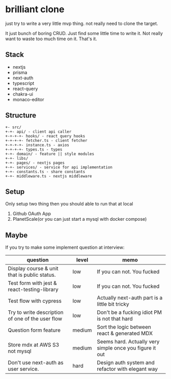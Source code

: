 # brilliant clone

just try to write a very little mvp thing. not really need to clone the target.

It just bunch of boring CRUD. Just find some little time to write it. Not really want to waste too much time on it. That's it.

## Stack

- nextjs
- prisma
- next-auth
- typescript
- react-query
- chakra-ui
- monaco-editor

## Structure

```
+- src/
+-+- api/ - client api caller
+-+-+-+- hooks/ - react query hooks
+-+-+-+- fetcher.ts - client fetcher
+-+-+-+- instance.ts - axios
+-+-+-+- types.ts - types
+-+- domain/ - feature || style modules
+-+- libs/
+-+- pages/ - nextjs pages
+-+- services/ - service for api implementation
+-+- constants.ts - share constants
+-+- middleware.ts - nextjs middleware
```

## Setup

Only setup two thing then you should able to run that at local

1. Github OAuth App
2. PlanetScale(or you can just start a mysql with docker compose)

## Maybe

If you try to make some implement question at interview:

| question                                         | level  | memo                                                    |
| ------------------------------------------------ | ------ | ------------------------------------------------------- |
| Display course & unit that is public status.     | low    | If you can not. You fucked                              |
| Test form with jest & react-testing-library      | low    | If you can not. You fucked                              |
| Test flow with cypress                           | low    | Actually next-auth part is a little bit tricky          |
| Try to write description of one of the user flow | low    | Don't be a fucking idiot PM is not that hard            |
| Question form feature                            | medium | Sort the logic between react & generated MDX            |
| Store mdx at AWS S3 not mysql                    | medium | Seems hard. Actually very simple once you figure it out |
| Don't use next-auth as user service.             | hard   | Design auth system and refactor with elegant way        |
